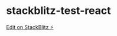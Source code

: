 # stackblitz-test-react

[Edit on StackBlitz ⚡️](https://stackblitz.com/edit/stackblitz-starters-esfcnj)